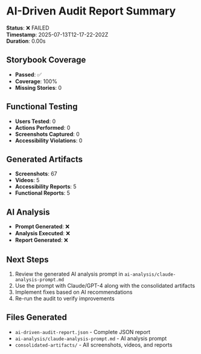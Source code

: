 # AI-Driven Audit Report Summary

**Status**: ❌ FAILED  
**Timestamp**: 2025-07-13T12-17-22-202Z  
**Duration**: 0.00s  

## Storybook Coverage
- **Passed**: ✅
- **Coverage**: 100%
- **Missing Stories**: 0

## Functional Testing
- **Users Tested**: 0
- **Actions Performed**: 0
- **Screenshots Captured**: 0  
- **Accessibility Violations**: 0

## Generated Artifacts
- **Screenshots**: 67
- **Videos**: 5
- **Accessibility Reports**: 5
- **Functional Reports**: 5

## AI Analysis
- **Prompt Generated**: ❌
- **Analysis Executed**: ❌
- **Report Generated**: ❌

## Next Steps
1. Review the generated AI analysis prompt in `ai-analysis/claude-analysis-prompt.md`
2. Use the prompt with Claude/GPT-4 along with the consolidated artifacts
3. Implement fixes based on AI recommendations
4. Re-run the audit to verify improvements

## Files Generated
- `ai-driven-audit-report.json` - Complete JSON report
- `ai-analysis/claude-analysis-prompt.md` - AI analysis prompt
- `consolidated-artifacts/` - All screenshots, videos, and reports
